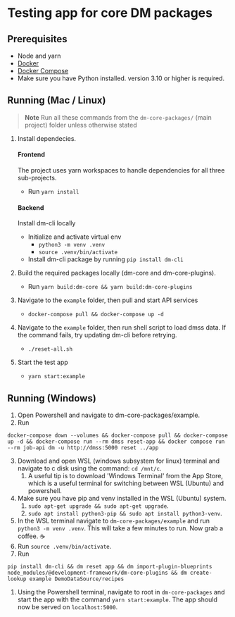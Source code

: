# Testing app for core DM packages

## Prerequisites

- Node and yarn
- [Docker](https://www.docker.com/)
- [Docker Compose](https://docs.docker.com/compose/)
- Make sure you have Python installed. version 3.10 or higher is required.

## Running (Mac / Linux)

> **Note**
> Run all these commands from the `dm-core-packages/` (main project) folder unless otherwise stated

1. Install dependecies.

   #### Frontend

   The project uses yarn workspaces to handle dependencies for all three sub-projects.

   - Run `yarn install`

   #### Backend

   Install dm-cli locally

   - Initialize and activate virtual env
     - `python3 -m venv .venv`
     - `source .venv/bin/activate`
   - Install dm-cli package by running `pip install dm-cli`

2. Build the required packages locally (dm-core and dm-core-plugins).
   - Run `yarn build:dm-core && yarn build:dm-core-plugins`
3. Navigate to the `example` folder, then pull and start API services
   - `docker-compose pull && docker-compose up -d`
4. Navigate to the `example` folder, then run shell script to load dmss data. If the command fails, try updating dm-cli before retrying.
   - `./reset-all.sh`
5. Start the test app
   - `yarn start:example`

## Running (Windows)

1. Open Powershell and navigate to dm-core-packages/example.
2. Run
```
docker-compose down --volumes && docker-compose pull && docker-compose up -d && docker-compose run --rm dmss reset-app && docker compose run --rm job-api dm -u http://dmss:5000 reset ../app
```
3. Download and open WSL (windows subsystem for linux) terminal and navigate to c disk using the command: `cd /mnt/c`. 
   1. A useful tip is to download 'Windows Terminal' from the App Store, which is a useful terminal for switching between WSL (Ubuntu) and powershell. 
1. Make sure you have pip and venv installed in the WSL (Ubuntu) system. 
   1. `sudo apt-get upgrade && sudo apt-get upgrade`.
   2. `sudo apt install python3-pip && sudo apt install python3-venv`.
2. In the WSL terminal navigate to `dm-core-packages/example` and run `python3 -m venv .venv`. This will take a few minutes to run. Now grab a coffee. ☕
3. Run `source .venv/bin/activate`.
4. Run 
```
pip install dm-cli && dm reset app && dm import-plugin-blueprints node_modules/@development-framework/dm-core-plugins && dm create-lookup example DemoDataSource/recipes
```
1. Using the Powershell terminal, navigate to root in `dm-core-packages` and start the app with the command `yarn start:example`. The app should now be served on `localhost:5000`. 
